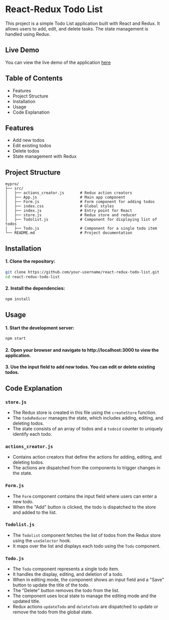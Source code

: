 # React-Redux Todo List

This project is a simple Todo List application built with React and Redux. It allows users to add, edit, and delete tasks. The state management is handled using Redux.

## Live Demo
You can view the live demo of the application [here](https://pk1331.github.io/TodoList-Using-Redux-React/)

## Table of Contents

- Features
- Project Structure
- Installation
- Usage
- Code Explanation

## Features

- Add new todos
- Edit existing todos
- Delete todos
- State management with Redux

## Project Structure

```plaintext
mypro/
├── src/
│   ├── actions_creator.js       # Redux action creators
│   ├── App.js                   # Main app component
│   ├── Form.js                  # Form component for adding todos
│   ├── index.css                # Global styles
│   ├── index.js                 # Entry point for React
│   ├── store.js                 # Redux store and reducer
│   ├── Todolist.js              # Component for displaying list of todos
│   ├── Todo.js                  # Component for a single todo item
└── README.md                    # Project documentation
```
## Installation

#### 1. Clone the repository:

```bash
git clone https://github.com/your-username/react-redux-todo-list.git
cd react-redux-todo-list
```
#### 2. Install the dependencies:
``` bash
npm install
```
## Usage
#### 1. Start the development server:
``` bash
npm start
```
#### 2. Open your browser and navigate to http://localhost:3000 to view the application.
#### 3. Use the input field to add new todos. You can edit or delete existing todos.


## Code Explanation

### `store.js`

- The Redux store is created in this file using the `createStore` function.
- The `todoReducer` manages the state, which includes adding, editing, and deleting todos.
- The state consists of an array of todos and a `todoid` counter to uniquely identify each todo.

### `actions_creator.js`

- Contains action creators that define the actions for adding, editing, and deleting todos.
- The actions are dispatched from the components to trigger changes in the state.

### `Form.js`

- The `Form` component contains the input field where users can enter a new todo.
- When the "Add" button is clicked, the todo is dispatched to the store and added to the list.

### `Todolist.js`

- The `Todolist` component fetches the list of todos from the Redux store using the `useSelector` hook.
- It maps over the list and displays each todo using the `Todo` component.

### `Todo.js`

- The `Todo` component represents a single todo item.
- It handles the display, editing, and deletion of a todo.
- When in editing mode, the component shows an input field and a "Save" button to update the title of the todo.
- The "Delete" button removes the todo from the list.
- The component uses local state to manage the editing mode and the updated title.
- Redux actions `updateTodo` and `deleteTodo` are dispatched to update or remove the todo from the global state.



